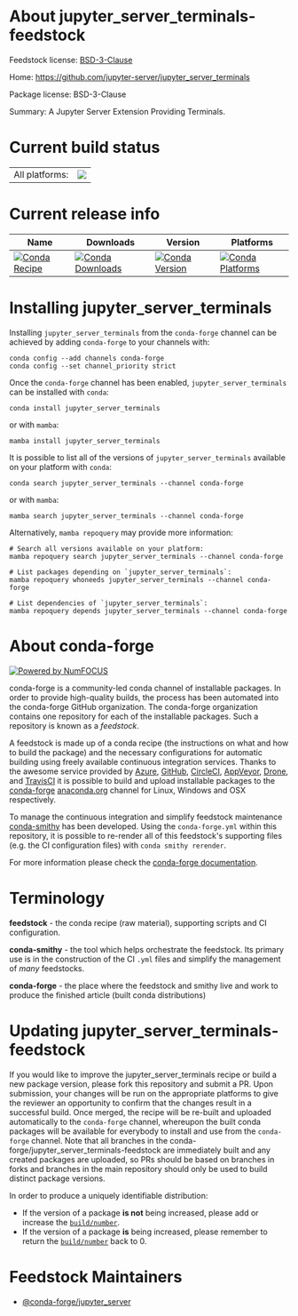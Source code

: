 About jupyter_server_terminals-feedstock
========================================

Feedstock license: [BSD-3-Clause](https://github.com/conda-forge/jupyter_server_terminals-feedstock/blob/main/LICENSE.txt)

Home: https://github.com/jupyter-server/jupyter_server_terminals

Package license: BSD-3-Clause

Summary: A Jupyter Server Extension Providing Terminals.

Current build status
====================


<table><tr><td>All platforms:</td>
    <td>
      <a href="https://dev.azure.com/conda-forge/feedstock-builds/_build/latest?definitionId=18032&branchName=main">
        <img src="https://dev.azure.com/conda-forge/feedstock-builds/_apis/build/status/jupyter_server_terminals-feedstock?branchName=main">
      </a>
    </td>
  </tr>
</table>

Current release info
====================

| Name | Downloads | Version | Platforms |
| --- | --- | --- | --- |
| [![Conda Recipe](https://img.shields.io/badge/recipe-jupyter_server_terminals-green.svg)](https://anaconda.org/conda-forge/jupyter_server_terminals) | [![Conda Downloads](https://img.shields.io/conda/dn/conda-forge/jupyter_server_terminals.svg)](https://anaconda.org/conda-forge/jupyter_server_terminals) | [![Conda Version](https://img.shields.io/conda/vn/conda-forge/jupyter_server_terminals.svg)](https://anaconda.org/conda-forge/jupyter_server_terminals) | [![Conda Platforms](https://img.shields.io/conda/pn/conda-forge/jupyter_server_terminals.svg)](https://anaconda.org/conda-forge/jupyter_server_terminals) |

Installing jupyter_server_terminals
===================================

Installing `jupyter_server_terminals` from the `conda-forge` channel can be achieved by adding `conda-forge` to your channels with:

```
conda config --add channels conda-forge
conda config --set channel_priority strict
```

Once the `conda-forge` channel has been enabled, `jupyter_server_terminals` can be installed with `conda`:

```
conda install jupyter_server_terminals
```

or with `mamba`:

```
mamba install jupyter_server_terminals
```

It is possible to list all of the versions of `jupyter_server_terminals` available on your platform with `conda`:

```
conda search jupyter_server_terminals --channel conda-forge
```

or with `mamba`:

```
mamba search jupyter_server_terminals --channel conda-forge
```

Alternatively, `mamba repoquery` may provide more information:

```
# Search all versions available on your platform:
mamba repoquery search jupyter_server_terminals --channel conda-forge

# List packages depending on `jupyter_server_terminals`:
mamba repoquery whoneeds jupyter_server_terminals --channel conda-forge

# List dependencies of `jupyter_server_terminals`:
mamba repoquery depends jupyter_server_terminals --channel conda-forge
```


About conda-forge
=================

[![Powered by
NumFOCUS](https://img.shields.io/badge/powered%20by-NumFOCUS-orange.svg?style=flat&colorA=E1523D&colorB=007D8A)](https://numfocus.org)

conda-forge is a community-led conda channel of installable packages.
In order to provide high-quality builds, the process has been automated into the
conda-forge GitHub organization. The conda-forge organization contains one repository
for each of the installable packages. Such a repository is known as a *feedstock*.

A feedstock is made up of a conda recipe (the instructions on what and how to build
the package) and the necessary configurations for automatic building using freely
available continuous integration services. Thanks to the awesome service provided by
[Azure](https://azure.microsoft.com/en-us/services/devops/), [GitHub](https://github.com/),
[CircleCI](https://circleci.com/), [AppVeyor](https://www.appveyor.com/),
[Drone](https://cloud.drone.io/welcome), and [TravisCI](https://travis-ci.com/)
it is possible to build and upload installable packages to the
[conda-forge](https://anaconda.org/conda-forge) [anaconda.org](https://anaconda.org/)
channel for Linux, Windows and OSX respectively.

To manage the continuous integration and simplify feedstock maintenance
[conda-smithy](https://github.com/conda-forge/conda-smithy) has been developed.
Using the ``conda-forge.yml`` within this repository, it is possible to re-render all of
this feedstock's supporting files (e.g. the CI configuration files) with ``conda smithy rerender``.

For more information please check the [conda-forge documentation](https://conda-forge.org/docs/).

Terminology
===========

**feedstock** - the conda recipe (raw material), supporting scripts and CI configuration.

**conda-smithy** - the tool which helps orchestrate the feedstock.
                   Its primary use is in the construction of the CI ``.yml`` files
                   and simplify the management of *many* feedstocks.

**conda-forge** - the place where the feedstock and smithy live and work to
                  produce the finished article (built conda distributions)


Updating jupyter_server_terminals-feedstock
===========================================

If you would like to improve the jupyter_server_terminals recipe or build a new
package version, please fork this repository and submit a PR. Upon submission,
your changes will be run on the appropriate platforms to give the reviewer an
opportunity to confirm that the changes result in a successful build. Once
merged, the recipe will be re-built and uploaded automatically to the
`conda-forge` channel, whereupon the built conda packages will be available for
everybody to install and use from the `conda-forge` channel.
Note that all branches in the conda-forge/jupyter_server_terminals-feedstock are
immediately built and any created packages are uploaded, so PRs should be based
on branches in forks and branches in the main repository should only be used to
build distinct package versions.

In order to produce a uniquely identifiable distribution:
 * If the version of a package **is not** being increased, please add or increase
   the [``build/number``](https://docs.conda.io/projects/conda-build/en/latest/resources/define-metadata.html#build-number-and-string).
 * If the version of a package **is** being increased, please remember to return
   the [``build/number``](https://docs.conda.io/projects/conda-build/en/latest/resources/define-metadata.html#build-number-and-string)
   back to 0.

Feedstock Maintainers
=====================

* [@conda-forge/jupyter_server](https://github.com/conda-forge/jupyter_server/)

